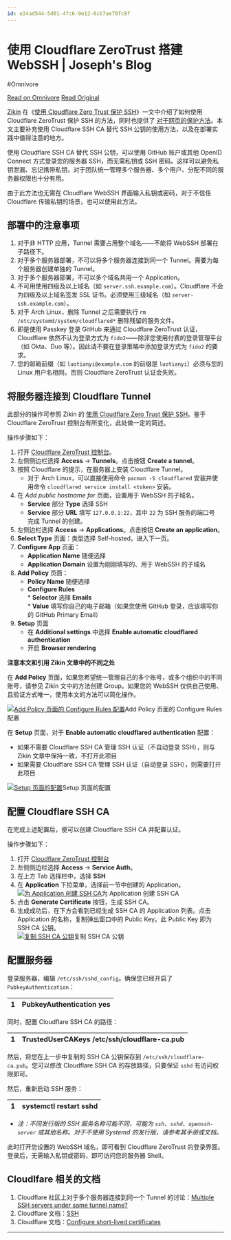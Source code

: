```yaml
---
id: e24ad544-5d01-4fc6-9e12-6cb7ae79fc8f
---
```


# 使用 Cloudflare ZeroTrust 搭建 WebSSH | Joseph's Blog
#Omnivore

[Read on Omnivore](https://omnivore.app/me/cloudflare-zero-trust-web-ssh-joseph-s-blog-18b6ad4dedc)
[Read Original](https://josephcz.xyz/technology/network/cloudflare-webssh-zerotrust)

[Zikin](https://zikin.org/) 在《[使用 Cloudflare Zero Trust 保护 SSH](https://zikin.org/protection-ssh-with-cloudflare-zero-trust/)》一文中介绍了如何使用 Cloudflare ZeroTrust 保护 SSH 的方法，同时也提供了 [对于网页的保护方法](https://zikin.org/cloudflare-zero-trust/)。本文主要补充使用 Cloudflare SSH CA 替代 SSH 公钥的使用方法，以及在部署实践中值得注意的地方。

使用 Cloudflare SSH CA 替代 SSH 公钥，可以使用 GitHub 账户或其他 OpenID Connect 方式登录您的服务器 SSH，而无需私钥或 SSH 密码。这样可以避免私钥泄漏、忘记携带私钥，对于团队统一管理多个服务器、多个用户、分配不同的服务器权限也十分有用。

由于此方法也无需在 Cloudflare WebSSH 界面输入私钥或密码，对于不信任 Cloudflare 传输私钥的场景，也可以使用此方法。

## [](#部署中的注意事项 "部署中的注意事项")部署中的注意事项

1. 对于非 HTTP 应用，Tunnel 需要占用整个域名——不能将 WebSSH 部署在子路径下。
2. 对于多个服务器部署，不可以将多个服务器连接到同一个 Tunnel。需要为每个服务器创建单独的 Tunnel。
3. 对于多个服务器部署，不可以多个域名共用一个 Application。
4. 不可用使用四级及以上域名（如 `server.ssh.example.com`）。Cloudflare 不会为四级及以上域名签发 SSL 证书。必须使用三级域名（如 `server-ssh.example.com`）。
5. 对于 Arch Linux，删除 Tunnel 之后需要执行 `rm /etc/systemd/system/cloudflared*` 删除残留的服务文件。
6. 即是使用 Passkey 登录 GitHub 来通过 Cloudflare ZeroTrust 认证，Cloudflare 依然不认为登录方式为 `fido2`——除非您使用付费的登录管理平台（如 Okta、Duo 等）。因此请不要在登录策略中添加登录方式为 `fido2` 的要求。
7. 您的邮箱前缀（如 `luotianyi@example.com` 的前缀是 `luotianyi`）必须与您的 Linux 用户名相同。否则 Cloudflare ZeroTrust 认证会失败。

## [](#将服务器连接到-Cloudflare-Tunnel "将服务器连接到 Cloudflare Tunnel")将服务器连接到 Cloudflare Tunnel

此部分的操作可参照 Zikin 的 [使用 Cloudflare Zero Trust 保护 SSH](https://zikin.org/protection-ssh-with-cloudflare-zero-trust/)。鉴于 Cloudflare ZeroTrust 控制台有所变化，此处做一定的简述。

操作步骤如下：

1. 打开 [Cloudflare ZeroTrust 控制台](https://one.dash.cloudflare.com/)。
2. 左侧侧边栏选择 **Access** \-> **Tunnels**。点击按钮 **Create a tunnel**。
3. 按照 Cloudflare 的提示，在服务器上安装 Cloudflare Tunnel。  
   * 对于 Arch Linux，可以直接使用命令 `pacman -S cloudflared` 安装并使用命令 `cloudflared service install <token>` 安装。
4. 在 _Add public hostname for_ 页面，设置用于 WebSSH 的子域名。  
   * **Service** 部分 **Type** 选择 SSH  
   * **Service** 部分 **URL** 填写 `127.0.0.1:22`，其中 `22` 为 SSH 服务的端口号  
   完成 Tunnel 的创建。
5. 左侧边栏选择 **Access** \-> **Applications**。点击按钮 **Create an application**。
6. **Select Type** 页面：类型选择 Self-hosted，进入下一页。
7. **Configure App** 页面：  
   * **Application Name** 随便选择  
   * **Application Domain** 设置为刚刚填写的、用于 WebSSH 的子域名
8. **Add Policy** 页面：  
   * **Policy Name** 随便选择  
   * **Configure Rules**  
         * **Selector** 选择 **Emails**  
         * **Value** 填写你自己的电子邮箱（如果您使用 GitHub 登录，应该填写你的 GitHub Primary Email）
9. **Setup** 页面  
   * 在 **Additional settings** 中选择 **Enable automatic cloudflared authentication**  
   * 开启 **Browser rendering**

**注意本文和引用 Zikin 文章中的不同之处**

在 **Add Policy** 页面，如果您希望统一管理自己的多个账号，或多个组织中的不同账号，请参见 Zikin 文中的方法创建 Group。如果您的 WebSSH 仅供自己使用、且验证方式唯一，使用本文的方法可以简化操作。

[![Add Policy 页面的 Configure Rules 配置](https://proxy-prod.omnivore-image-cache.app/0x0,sqz-U0bf9ZMWsVtfegHk_GFaKY50Q_b-T_HU6-1U1aeY/https://blog-static-1251131545.file.myqcloud.com/post/2023/10-25-cloudflare-webssh-zerotrust/configure-rules.jpg?imageMogr2/format/webp/rquality/80/interlace/1)](https://blog-static-1251131545.file.myqcloud.com/post/2023/10-25-cloudflare-webssh-zerotrust/configure-rules.jpg?imageMogr2/format/webp/rquality/80/interlace/1 "Add Policy 页面的 Configure Rules 配置")Add Policy 页面的 Configure Rules 配置

在 **Setup** 页面，对于 **Enable automatic cloudflared authentication** 配置：

* 如果不需要 Cloudflare SSH CA 管理 SSH 认证（不自动登录 SSH），则与 Zikin 文章中保持一致，不打开此项目
* 如果需要 Cloudflare SSH CA 管理 SSH 认证（自动登录 SSH），则需要打开此项目

[![Setup 页面的配置](https://proxy-prod.omnivore-image-cache.app/0x0,sgTBkBRLiEG1tv36fNOgxT18QkP7UdD-7nEYTctkSUN4/https://blog-static-1251131545.file.myqcloud.com/post/2023/10-25-cloudflare-webssh-zerotrust/setup.jpg?imageMogr2/format/webp/rquality/80/interlace/1)](https://blog-static-1251131545.file.myqcloud.com/post/2023/10-25-cloudflare-webssh-zerotrust/setup.jpg?imageMogr2/format/webp/rquality/80/interlace/1 "Setup 页面的配置")Setup 页面的配置

## [](#配置-Cloudflare-SSH-CA "配置 Cloudflare SSH CA")配置 Cloudflare SSH CA

在完成上述配置后，便可以创建 Cloudflare SSH CA 并配置认证。

操作步骤如下：

1. 打开 [Cloudflare ZeroTrust 控制台](https://one.dash.cloudflare.com/)
2. 左侧侧边栏选择 **Access** \-> **Service Auth**。
3. 在上方 Tab 选择栏中，选择 **SSH**
4. 在 **Application** 下拉菜单，选择前一节中创建的 Application。  
[![为 Application 创建 SSH CA](https://proxy-prod.omnivore-image-cache.app/0x0,sgI2DfMMcT2oovjNnmNNXjDxYm5H-NOlRd_aC0R2PR54/https://blog-static-1251131545.file.myqcloud.com/post/2023/10-25-cloudflare-webssh-zerotrust/service-auth-create-ca.jpg?imageMogr2/format/webp/rquality/80/interlace/1)](https://blog-static-1251131545.file.myqcloud.com/post/2023/10-25-cloudflare-webssh-zerotrust/service-auth-create-ca.jpg?imageMogr2/format/webp/rquality/80/interlace/1 "为 Application 创建 SSH CA")为 Application 创建 SSH CA
5. 点击 **Generate Certificate** 按钮，生成 SSH CA。
6. 生成成功后，在下方会看到已经生成 SSH CA 的 Application 列表。点击 Application 的名称，复制弹出窗口中的 Public Key。此 Public Key 即为 SSH CA 公钥。  
[![复制 SSH CA 公钥](https://proxy-prod.omnivore-image-cache.app/0x0,sFG_UlLzTUxuEtJ_HGKUaKHIysEvqPDgGQ7Q52EfEiqs/https://blog-static-1251131545.file.myqcloud.com/post/2023/10-25-cloudflare-webssh-zerotrust/get-ssh-public-key.jpg?imageMogr2/format/webp/rquality/80/interlace/1)](https://blog-static-1251131545.file.myqcloud.com/post/2023/10-25-cloudflare-webssh-zerotrust/get-ssh-public-key.jpg?imageMogr2/format/webp/rquality/80/interlace/1 "复制 SSH CA 公钥")复制 SSH CA 公钥

## [](#配置服务器 "配置服务器")配置服务器

登录服务器，编辑 `/etc/ssh/sshd_config`。确保您已经开启了 `PubkeyAuthentication`：

| 1 | PubkeyAuthentication yes |
| - | ------------------------ |

同时，配置 Cloudflare SSH CA 的路径：

| 1 | TrustedUserCAKeys /etc/ssh/cloudflare-ca.pub |
| - | -------------------------------------------- |

然后，将您在上一步中复制的 SSH CA 公钥保存到 `/etc/ssh/cloudflare-ca.pub`。您可以修改 Cloudflare SSH CA 的存放路径，只要保证 `sshd` 有访问权限即可。

然后，重新启动 SSH 服务：

| 1 | systemctl restart sshd |
| - | ---------------------- |

* _注：不同发行版的 SSH 服务名称可能不同，可能为 `ssh`、`sshd`、`openssh-server` 或其他名称。对于不使用 Systemd 的发行版，请参考其手册或文档。_

此时打开您设置的 WebSSH 域名，即可看到 Cloudflare ZeroTrust 的登录界面。登录后，无需输入私钥或密码，即可访问您的服务器 Shell。

## [](#Cloudlfare-相关的文档 "Cloudlfare 相关的文档")Cloudlfare 相关的文档

1. Cloudflare 社区上对于多个服务器连接到同一个 Tunnel 的讨论：[Multiple SSH servers under same tunnel name?](https://community.cloudflare.com/t/multiple-ssh-servers-under-same-tunnel-name/420170)
2. Cloudflare 文档：[SSH](https://developers.cloudflare.com/cloudflare-one/connections/connect-networks/use-cases/ssh/)
3. Cloudflare 文档：[Configure short-lived certificates](https://developers.cloudflare.com/cloudflare-one/identity/users/short-lived-certificates/)

---

